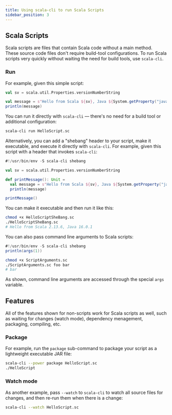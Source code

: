 ```yaml
---
title: Using scala-cli to run Scala Scripts
sidebar_position: 3
---
```


## Scala Scripts

Scala scripts are files that contain Scala code without a main method.
These source code files don't require build-tool configurations.
To run Scala scripts very quickly without waiting the need for build tools, use `scala-cli`.

### Run

For example, given this simple script:

```scala title=HelloScript.sc
val sv = scala.util.Properties.versionNumberString

val message = s"Hello from Scala ${sv}, Java ${System.getProperty("java.version")}"
println(message)
```

You can run it directly with `scala-cli` — there's no need for a build tool or additional configuration:

```bash
scala-cli run HelloScript.sc
```

<!-- Expected-regex:
Hello from Scala .*, Java .*
-->

Alternatively, you can add a "shebang" header to your script, make it executable, and execute it directly with `scala-cli`. For example, given this script with a header that invokes `scala-cli`:

```scala title=HelloScriptSheBang.sc
#!/usr/bin/env -S scala-cli shebang

val sv = scala.util.Properties.versionNumberString

def printMessage(): Unit =
  val message = s"Hello from Scala ${sv}, Java ${System.getProperty("java.version")}"
  println(message)

printMessage()
```

You can make it executable and then run it like this:

```bash
chmod +x HelloScriptSheBang.sc
./HelloScriptSheBang.sc
# Hello from Scala 2.13.6, Java 16.0.1
```

<!-- Expected-regex:
Hello from Scala .*, Java .*
-->

You can also pass command line arguments to Scala scripts:

```scala title=ScriptArguments.sc
#!/usr/bin/env -S scala-cli shebang
println(args(1))
```

```bash
chmod +x ScriptArguments.sc
./ScriptArguments.sc foo bar
# bar
```

<!-- Expected-regex:
bar
-->

As shown, command line arguments are accessed through the special `args` variable.


## Features

All of the features shown for non-scripts work for Scala scripts as well, such as waiting for changes (watch mode), dependency menagement, packaging, compiling, etc.

### Package

For example, run the `package` sub-command to package your script as a lightweight executable JAR file:

```bash
scala-cli --power package HelloScript.sc
./HelloScript
```

<!-- Expected-regex:
Hello from Scala .*, Java .*
-->

### Watch mode

As another example, pass `--watch` to `scala-cli` to watch all source files for changes, and then re-run them when there is a change:

```bash ignore
scala-cli --watch HelloScript.sc
```
